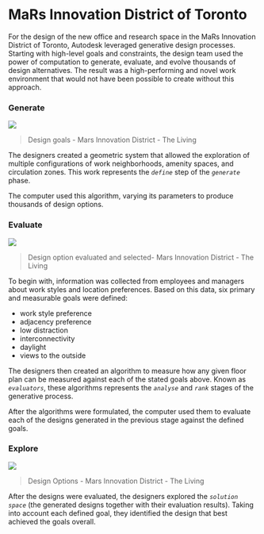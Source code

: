 # MaRs Innovation District of Toronto

For the design of the new office and research space in the MaRs Innovation District of Toronto, Autodesk leveraged generative design processes. Starting with high-level goals and constraints, the design team used the power of computation to generate, evaluate, and evolve thousands of design alternatives. The result was a high-performing and novel work environment that would not have been possible to create without this approach.

### Generate

![](../../../.gitbook/assets/mars1.png)

> Design goals - Mars Innovation District - The Living

The designers created a geometric system that allowed the exploration of multiple configurations of work neighborhoods, amenity spaces, and circulation zones. This work represents the _`define`_ step of the _`generate`_ phase.

The computer used this algorithm, varying its parameters to produce thousands of design options.

### Evaluate

![](../../../.gitbook/assets/mars2.jpg)

> Design option evaluated and selected- Mars Innovation District - The Living

To begin with, information was collected from employees and managers about work styles and location preferences. Based on this data, six primary and measurable goals were defined:

* work style preference
* adjacency preference
* low distraction
* interconnectivity
* daylight
* views to the outside

The designers then created an algorithm to measure how any given floor plan can be measured against each of the stated goals above. Known as _`evaluators`_, these algorithms represents the _`analyse`_ and _`rank`_ stages of the generative process.

After the algorithms were formulated, the computer used them to evaluate each of the designs generated in the previous stage against the defined goals.

### Explore

![](../../../.gitbook/assets/mars3.gif)

> Design Options - Mars Innovation District - The Living

After the designs were evaluated, the designers explored the _`solution space`_ (the generated designs together with their evaluation results). Taking into account each defined goal, they identified the design that best achieved the goals overall.
